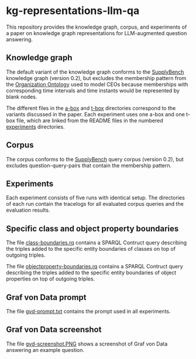 # kg-representations-llm-qa

This repository provides the knowledge graph, corpus, and experiments of a paper on knowledge graph representations for LLM-augmented question answering.

## Knowledge graph

The default variant of the knowledge graph conforms to the [SupplyBench](https://github.com/wintechis/supplybench) knowledge graph (version 0.2), but excludes the membership pattern from the [Organization Ontology](https://www.w3.org/TR/vocab-org/) used to model CEOs because memberships with corresponding time intervals and time instants would be represented by blank nodes.

The different files in the [a-box](./knowledgegraph/a-box/) and [t-box](./knowledgegraph/t-box/) directories correspond to the variants discussed in the paper. Each experiment uses one a-box and one t-box file, which are linked from the README files in the numbered [experiments](./experiments/) directories.

## Corpus

The corpus conforms to the [SupplyBench](https://github.com/wintechis/supplybench) query corpus (version 0.2), but excludes question-query-pairs that contain the membership pattern.

## Experiments

Each experiment consists of five runs with identical setup. The directories of each run contain the tracelogs for all evaluated corpus queries and the evaluation results.

## Specific class and object property boundaries

The file [class-boundaries.rq](./entity-boundaries/class-boundaries.rq) contains a SPARQL Contruct query describing the triples added to the specific entity boundaries of classes on top of outgoing triples.

The file [objectproperty-boundaries.rq](./entity-boundaries/objectproperty-boundaries.rq) contains a SPARQL Contruct query describing the triples added to the specific entity boundaries of object properties on top of outgoing triples.

## Graf von Data prompt

The file [gvd-prompt.txt](./agent/gvd-prompt.txt) contains the prompt used in all experiments.

## Graf von Data screenshot

The file [gvd-screenshot.PNG](./agent/gvd-screenshot.PNG) shows a screenshot of Graf von Data answering an example question.
